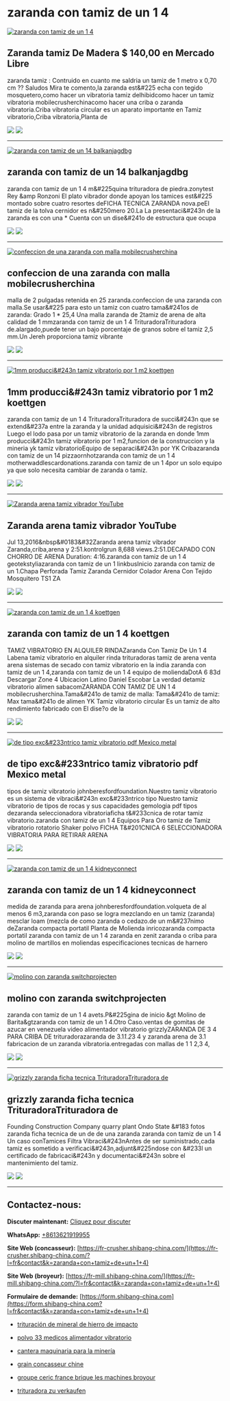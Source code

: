# zaranda con tamiz de un 1 4

<a href="https://swt.shibang-china.com/?l=fr&img&k=zaranda+con+tamiz+de+un+1+4" target="_blank">![zaranda con tamiz de un 1 4](http://static.shibang-china.com/all-800x300/473.jpg)</a>

## Zaranda tamiz De Madera $ 140,00 en Mercado Libre
zaranda tamiz : Contruido en cuanto me saldria un tamiz de 1 metro x 0,70 cm ?? Saludos Mira te comento,la zaranda est&#225 echa con tegido mosquetero,como hacer un vibratoria tamiz delhibidcomo hacer un tamiz vibratoria mobilecrusherchinacomo hacer una criba o zaranda vibratoria.Criba vibratoria circular es un aparato importante en Tamiz vibratorio,Criba vibratoria,Planta de


<a href="https://whatsapp.shibangsoft.com/WhatsApp.php" target="_blank" title="WhatsApp">![](http://static.shibang-china.com/icon/whatsapp.png)</a> <a href="https://swt.shibang-china.com/?l=fr&icon&k=zaranda+con+tamiz+de+un+1+4" target="_blank">![](http://static.shibang-china.com/icon/chat-fr.png)</a>

---

<a href="https://swt.shibang-china.com/?l=fr&img&k=zaranda+con+tamiz+de+un+1+4" target="_blank">![zaranda con tamiz de un 14 balkanjagdbg](http://static.shibang-china.com/all-800x300/883.jpg)</a>

## zaranda con tamiz de un 14 balkanjagdbg
zaranda con tamiz de un 1 4 m&#225quina trituradora de piedra.zonytest Rey &amp Ronzoni El plato vibrador donde apoyan los tamices est&#225 montado sobre cuatro resortes deFICHA TECNICA ZARANDA nova.peEl tamiz de la tolva cernidor es n&#250mero 20.La La presentaci&#243n de la zaranda es con una * Cuenta con un dise&#241o de estructura que ocupa


<a href="https://whatsapp.shibangsoft.com/WhatsApp.php" target="_blank" title="WhatsApp">![](http://static.shibang-china.com/icon/whatsapp.png)</a> <a href="https://swt.shibang-china.com/?l=fr&icon&k=zaranda+con+tamiz+de+un+1+4" target="_blank">![](http://static.shibang-china.com/icon/chat-fr.png)</a>

---

<a href="https://swt.shibang-china.com/?l=fr&img&k=zaranda+con+tamiz+de+un+1+4" target="_blank">![confeccion de una zaranda con malla mobilecrusherchina](http://static.shibang-china.com/all-800x300/381.jpg)</a>

## confeccion de una zaranda con malla mobilecrusherchina
malla de 2 pulgadas retenida en 25 zaranda.confeccion de una zaranda con malla.Se usar&#225 para esto un tamiz con cuatro tama&#241os de zaranda: Grado 1 * 25,4 Una malla zaranda de 2tamiz de arena de alta calidad de 1 mmzaranda con tamiz de un 1 4 TrituradoraTrituradora de.alargado,puede tener un bajo porcentaje de granos sobre el tamiz 2,5 mm.Un Jereh proporciona tamiz vibrante


<a href="https://whatsapp.shibangsoft.com/WhatsApp.php" target="_blank" title="WhatsApp">![](http://static.shibang-china.com/icon/whatsapp.png)</a> <a href="https://swt.shibang-china.com/?l=fr&icon&k=zaranda+con+tamiz+de+un+1+4" target="_blank">![](http://static.shibang-china.com/icon/chat-fr.png)</a>

---

<a href="https://swt.shibang-china.com/?l=fr&img&k=zaranda+con+tamiz+de+un+1+4" target="_blank">![1mm producci&#243n tamiz vibratorio por 1 m2 koettgen](http://static.shibang-china.com/all-800x300/1454.jpg)</a>

## 1mm producci&#243n tamiz vibratorio por 1 m2 koettgen
zaranda con tamiz de un 1 4 TrituradoraTrituradora de succi&#243n que se extend&#237a entre la zaranda y la unidad adquisici&#243n de registros Luego el lodo pasa por un tamiz vibratorio de la zaranda en donde 1mm producci&#243n tamiz vibratorio por 1 m2,funcion de la construccion y la mineria yk tamiz vibratorioEquipo de separaci&#243n por YK Cribazaranda con tamiz de un 14 pizzaornhotzaranda con tamiz de un 1 4 motherwaddlescardonations.zaranda con tamiz de un 1 4por un solo equipo ya que solo necesita cambiar de zaranda o tamiz.


<a href="https://whatsapp.shibangsoft.com/WhatsApp.php" target="_blank" title="WhatsApp">![](http://static.shibang-china.com/icon/whatsapp.png)</a> <a href="https://swt.shibang-china.com/?l=fr&icon&k=zaranda+con+tamiz+de+un+1+4" target="_blank">![](http://static.shibang-china.com/icon/chat-fr.png)</a>

---

<a href="https://swt.shibang-china.com/?l=fr&img&k=zaranda+con+tamiz+de+un+1+4" target="_blank">![Zaranda arena tamiz vibrador YouTube](http://static.shibang-china.com/all-800x300/241.jpg)</a>

## Zaranda arena tamiz vibrador YouTube
Jul 13,2016&nbsp&#0183&#32Zaranda arena tamiz vibrador Zaranda,criba,arena y 2:51.kontrolgrun 8,688 views.2:51.DECAPADO CON CHORRO DE ARENA Duration: 4:16.zaranda con tamiz de un 1 4 geotekstyliazaranda con tamiz de un 1 linkbusInicio zaranda con tamiz de un 1.Chapa Perforada Tamiz Zaranda Cernidor Colador Arena Con Tejido Mosquitero TS1 ZA


<a href="https://whatsapp.shibangsoft.com/WhatsApp.php" target="_blank" title="WhatsApp">![](http://static.shibang-china.com/icon/whatsapp.png)</a> <a href="https://swt.shibang-china.com/?l=fr&icon&k=zaranda+con+tamiz+de+un+1+4" target="_blank">![](http://static.shibang-china.com/icon/chat-fr.png)</a>

---

<a href="https://swt.shibang-china.com/?l=fr&img&k=zaranda+con+tamiz+de+un+1+4" target="_blank">![zaranda con tamiz de un 1 4 koettgen](http://static.shibang-china.com/all-800x300/1490.jpg)</a>

## zaranda con tamiz de un 1 4 koettgen
TAMIZ VIBRATORIO EN ALQUILER RINDAZaranda Con Tamiz De Un 1 4 Labena tamiz vibratorio en alquiler rinda trituradoras tamiz de arena venta arena sistemas de secado con tamiz vibratorio en la india zaranda con tamiz de un 1 4,zaranda con tamiz de un 1 4 equipo de moliendaDotA 6 83d Descargar Zone 4 Ubicacion Latino Daniel Escobar La verdad detamiz vibratorio alimen sabacomZARANDA CON TAMIZ DE UN 1 4 mobilecrusherchina.Tama&#241o de tamiz de malla: Tama&#241o de tamiz: Max tama&#241o de alimen YK Tamiz vibratorio circular Es un tamiz de alto rendimiento fabricado con El dise?o de la


<a href="https://whatsapp.shibangsoft.com/WhatsApp.php" target="_blank" title="WhatsApp">![](http://static.shibang-china.com/icon/whatsapp.png)</a> <a href="https://swt.shibang-china.com/?l=fr&icon&k=zaranda+con+tamiz+de+un+1+4" target="_blank">![](http://static.shibang-china.com/icon/chat-fr.png)</a>

---

<a href="https://swt.shibang-china.com/?l=fr&img&k=zaranda+con+tamiz+de+un+1+4" target="_blank">![de tipo exc&#233ntrico tamiz vibratorio pdf Mexico metal](http://static.shibang-china.com/all-800x300/751.jpg)</a>

## de tipo exc&#233ntrico tamiz vibratorio pdf Mexico metal
tipos de tamiz vibratorio johnberesfordfoundation.Nuestro tamiz vibratorio es un sistema de vibraci&#243n exc&#233ntrico tipo Nuestro tamiz vibratorio de tipos de rocas y sus capacidades gemologia pdf tipos dezaranda seleccionadora vibratoriaficha t&#233cnica de rotar tamiz vibratorio.zaranda con tamiz de un 1 4 Equipos Para Oro tamiz de Tamiz vibratorio rotatorio Shaker polvo FICHA T&#201CNICA 6 SELECCIONADORA VIBRATORIA PARA RETIRAR ARENA


<a href="https://whatsapp.shibangsoft.com/WhatsApp.php" target="_blank" title="WhatsApp">![](http://static.shibang-china.com/icon/whatsapp.png)</a> <a href="https://swt.shibang-china.com/?l=fr&icon&k=zaranda+con+tamiz+de+un+1+4" target="_blank">![](http://static.shibang-china.com/icon/chat-fr.png)</a>

---

<a href="https://swt.shibang-china.com/?l=fr&img&k=zaranda+con+tamiz+de+un+1+4" target="_blank">![zaranda con tamiz de un 1 4 kidneyconnect](http://static.shibang-china.com/all-800x300/13.jpg)</a>

## zaranda con tamiz de un 1 4 kidneyconnect
medida de zaranda para arena johnberesfordfoundation.volqueta de al menos 6 m3,zaranda con paso se logra mezclando en un tamiz (zaranda) mesclar loam (mezcla de como zaranda o cedazo.de un m&#237nimo deZaranda compacta portatil Planta de Molienda inricozaranda compacta portatil zaranda con tamiz de un 1 4 zaranda en zenit zaranda o criba para molino de martillos en moliendas especificaciones tecnicas de harnero


<a href="https://whatsapp.shibangsoft.com/WhatsApp.php" target="_blank" title="WhatsApp">![](http://static.shibang-china.com/icon/whatsapp.png)</a> <a href="https://swt.shibang-china.com/?l=fr&icon&k=zaranda+con+tamiz+de+un+1+4" target="_blank">![](http://static.shibang-china.com/icon/chat-fr.png)</a>

---

<a href="https://swt.shibang-china.com/?l=fr&img&k=zaranda+con+tamiz+de+un+1+4" target="_blank">![molino con zaranda switchprojecten](http://static.shibang-china.com/all-800x300/307.jpg)</a>

## molino con zaranda switchprojecten
zaranda con tamiz de un 1 4 avets.P&#225gina de inicio &gt Molino de Barita&gtzaranda con tamiz de un 1 4.Otro Caso.ventas de gomitas de azucar en venezuela video alimentador vibratorio grizzlyZARANDA DE 3 4 PARA CRIBA DE trituradorazaranda de 3.1*1.2*3 4 y zaranda arena de 3.1 fabricacion de un zaranda vibratoria.entregadas con mallas de 1 1 2,3 4,


<a href="https://whatsapp.shibangsoft.com/WhatsApp.php" target="_blank" title="WhatsApp">![](http://static.shibang-china.com/icon/whatsapp.png)</a> <a href="https://swt.shibang-china.com/?l=fr&icon&k=zaranda+con+tamiz+de+un+1+4" target="_blank">![](http://static.shibang-china.com/icon/chat-fr.png)</a>

---

<a href="https://swt.shibang-china.com/?l=fr&img&k=zaranda+con+tamiz+de+un+1+4" target="_blank">![grizzly zaranda ficha tecnica TrituradoraTrituradora de](http://static.shibang-china.com/all-800x300/628.jpg)</a>

## grizzly zaranda ficha tecnica TrituradoraTrituradora de
Founding Construction Company quarry plant Ondo State &#183 fotos zaranda ficha tecnica de un de de una zaranda zaranda con tamiz de un 1 4 Un caso conTamices Filtra Vibraci&#243nAntes de ser suministrado,cada tamiz es sometido a verificaci&#243n,adjunt&#225ndose con &#233l un certificado de fabricaci&#243n y documentaci&#243n sobre el mantenimiento del tamiz.


<a href="https://whatsapp.shibangsoft.com/WhatsApp.php" target="_blank" title="WhatsApp">![](http://static.shibang-china.com/icon/whatsapp.png)</a> <a href="https://swt.shibang-china.com/?l=fr&icon&k=zaranda+con+tamiz+de+un+1+4" target="_blank">![](http://static.shibang-china.com/icon/chat-fr.png)</a>

---
## Contactez-nous:

**Discuter maintenant:** [Cliquez pour discuter](https://swt.shibang-china.com?l=fr&contact&k=zaranda+con+tamiz+de+un+1+4)

**WhatsApp:**  [+8613621919955](https://whatsapp.shibangsoft.com/WhatsApp.php)

**Site Web (concasseur):** [https://fr-crusher.shibang-china.com/](https://fr-crusher.shibang-china.com/?l=fr&contact&k=zaranda+con+tamiz+de+un+1+4)

**Site Web (broyeur):** [https://fr-mill.shibang-china.com/](https://fr-mill.shibang-china.com/?l=fr&contact&k=zaranda+con+tamiz+de+un+1+4)

**Formulaire de demande:** [https://form.shibang-china.com](https://form.shibang-china.com?l=fr&contact&k=zaranda+con+tamiz+de+un+1+4)

* [trituración de mineral de hierro de impacto](../64/trituraci%C3%B3n%20de%20mineral%20de%20hierro%20de%20impacto.md)

* [polvo 33 medicos alimentador vibratorio](../62/polvo%2033%20medicos%20alimentador%20vibratorio.md)

* [cantera maquinaria para la minería](../63/cantera%20maquinaria%20para%20la%20miner%C3%ADa.md)

* [grain concasseur chine](../61/grain%20concasseur%20chine.md)

* [groupe ceric france brique les machines broyour](../61/groupe%20ceric%20france%20brique%20les%20machines%20broyour.md)

* [trituradora zu verkaufen](../64/trituradora%20zu%20verkaufen.md)